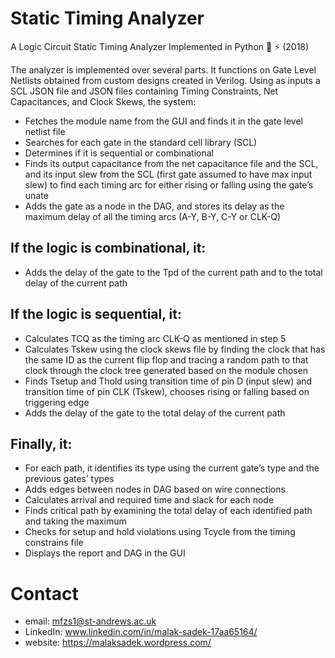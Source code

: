 # Static Timing Analyzer
A Logic Circuit Static Timing Analyzer Implemented in Python 🔌 ⚡ (2018)

The analyzer is implemented over several parts.
It functions on Gate Level Netlists obtained from custom designs created in Verilog. 
Using as inputs a SCL JSON file and JSON files containing Timing Constraints, Net Capacitances, and Clock Skews, the system:
* Fetches the module name from the GUI and finds it in the gate level netlist file
* Searches for each gate in the standard cell library (SCL)
* Determines if it is sequential or combinational
* Finds its output capacitance from the net capacitance file and the SCL, and its input slew from the SCL (first gate assumed to have max input slew) to find each timing arc for either rising or falling using the gate’s unate
* Adds the gate as a node in the DAG, and stores its delay as the maximum delay of all the timing arcs (A-Y, B-Y, C-Y or CLK-Q)

## If the logic is combinational, it:
* Adds the delay of the gate to the Tpd of the current path and to the total delay of the current path

## If the logic is sequential, it:
* Calculates TCQ as the timing arc CLK-Q as mentioned in step 5
* Calculates Tskew using the clock skews file by finding the clock that has the same ID as the current flip flop and tracing a random path to that clock through the clock tree generated based on the module chosen
* Finds Tsetup and Thold using transition time of pin D (input slew) and transition time of pin CLK (Tskew), chooses rising or falling based on triggering edge
* Adds the delay of the gate to the total delay of the current path
## Finally, it:
* For each path, it identifies its type using the current gate’s type and the previous gates’ types
* Adds edges between nodes in DAG based on wire connections
* Calculates arrival and required time and slack for each node
* Finds critical path by examining the total delay of each identified path and taking the maximum
* Checks for setup and hold violations using Tcycle from the timing constrains file
* Displays the report and DAG in the GUI

# Contact

* email: mfzs1@st-andrews.ac.uk
* LinkedIn: www.linkedin.com/in/malak-sadek-17aa65164/
* website: https://malaksadek.wordpress.com/

